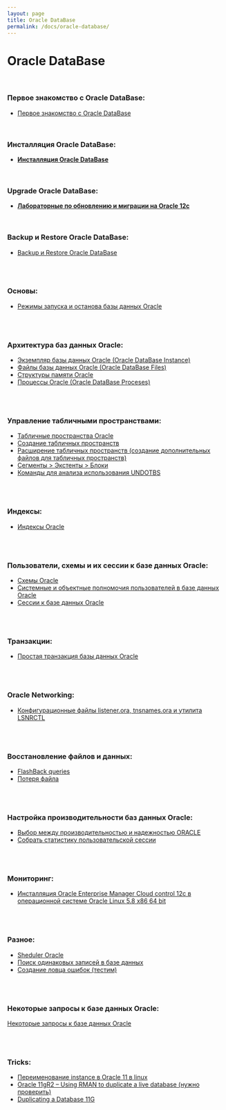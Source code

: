 ```yaml
---
layout: page
title: Oracle DataBase
permalink: /docs/oracle-database/
---
```



# Oracle DataBase

<br/>
<h3>Первое знакомство с Oracle DataBase:</h3>

<ul>
    <li><a href="/docs/oracle-database/beginning/">Первое знакомство с Oracle DataBase</a></li>
</ul>


<br/>

### Инсталляция Oracle DataBase:

<ul>
    <li><a href="/oracle-database-installation/"><strong>Инсталляция Oracle DataBase</strong></a></li>
</ul>


<br/>

### Upgrade Oracle DataBase:

<ul>
    <li><a href="/oracle-database-upgrade/"><strong>Лабораторные по обновлению и миграции на Oracle 12c</strong></a></li>
</ul>


<br/>

### Backup и Restore Oracle DataBase:

<ul>
    <li>
        <a href="/docs/oracle-database/backup-and-restore/">Backup и Restore Oracle DataBase</a>
    </li>
</ul>



<br/><br/>
<h3>Основы:</h3>

<ul>
    <li>
        <a href="/docs/startup-and-shutdown-oracle-instance/">Режимы запуска и останова базы данных Oracle</a>
    </li>
</ul>


<br/><br/>
<h3>Архитектура баз данных Oracle:</h3>


<ul>
    <li>
        <a href="/docs/architecture/instance/">Экземпляр базы данных Oracle (Oracle DataBase Instance)</a>
    </li>
    <li>
        <a href="/docs/architecture/files/">Файлы базы данных Oracle (Oracle DataBase Files)</a>
    </li>
    <li>
        <a href="/docs/architecture/memory/">Структуры памяти Oracle</a>
    </li>
    <li>
        <a href="/docs/architecture/proceses/">Процессы Oracle (Oracle DataBase Proceses)</a>
    </li>

</ul>



<br/><br/>
<h3>Управление табличными пространствами:</h3>

<ul>
    <li>
        <a href="/docs/architecture/tablespaces/about-tablespaces/">Табличные пространства Oracle </a>
    </li>
    <li>
        <a href="/docs/architecture/tablespaces/create-new-tablespace/">Создание табличных пространств</a>
    </li>
    <li>
        <a href="/docs/architecture/tablespaces/additional-tablespace/">Расширение табличных пространств (создание дополнительных файлов для табличных пространств)</a>
    </li>
    <li>
        <a href="/docs/architecture/tablespaces/segments-extents-and-blocks/">Сегменты > Экстенты > Блоки</a>
    </li>
    <li>
        <a href="/docs/architecture/tablespaces/undo-tablespace/">Команды для анализа использования UNDOTBS</a>
    </li>
</ul>



<br/><br/>
<h3>Индексы:</h3>


<ul>
    <li>
        <a href="/docs/architecture/indexes/">Индексы Oracle</a>
    </li>
</ul>


<br/><br/>
<h3>Пользователи, схемы и их сессии к базе данных Oracle:</h3>


<ul>
    <li>
        <a href="/docs/architecture/schemas/basics/">Схемы Oracle</a>
    </li>
    <li>
        <a href="/docs/architecture/schemas/user-permissions/">Системные и объектные полномочия пользователей в базе данных Oracle</a>
    </li>
    <li>
        <a href="/docs/architecture/schemas/sessions/">Сессии к базе данных Oracle</a>
    </li>
</ul>




<br/><br/>
<h3>Транзакции:</h3>


<ul>
    <li>
        <a href="/docs/architecture/transactions/simple-transaction/">Простая транзакция базы данных Oracle</a><br/>
    </li>
</ul>




<br/><br/>
<h3>Oracle Networking:</h3>


<ul>
    <li>
        <a href="/docs/architecture/networking/">Конфигурационные файлы listener.ora, tnsnames.ora и утилита LSNRCTL</a>
    </li>
</ul>



<br/><br/>
<h3>Восстановление файлов и данных:</h3>


<ul>
    <li>
        <a href="/docs/architecture/restore-files-and-data/flashback-queries/">FlashBack queries</a>
    </li>
    <li>
        <a href="/docs/architecture/restore-files-and-data/oracle-database-has-been-lost/">Потеря файла</a>
    </li>
</ul>


<br/><br/>
<h3>Настройка производительности баз данных Oracle:</h3>


<ul>
    <li>
        <a href="/docs/architecture/performance/performance-or-reliability/">Выбор между производительностью и надежностью ОRАСLЕ</a>
    </li>
    <li>
        <a href="/docs/architecture/performance/collect-session-statistics/">Собрать статистику пользовательской сессии</a>
    </li>
</ul>




<br/><br/>
<h3>Мониторинг:</h3>


<ul>
    <li>
        <a href="http://odba.ru/showthread.php?t=744">Инсталляция Oracle Enterprise Manager Cloud control 12c в операционной системе Oracle Linux 5.8 x86 64 bit</a>
    </li>
</ul>



<br/><br/>
<h3>Разное:</h3>


<ul>
    <li>
        <a href="/docs/architecture/other/sheduler/">Sheduler Oracle</a>
    </li>
    <li>
        <a href="/docs/architecture/other/poisk-dublikatov/">Поиск одинаковых записей в базе данных</a>
    </li>
    <li>
        <a href="/docs/architecture/other/oracle-err-catcher/">Создание ловца ошибок (тестим)</a>
    </li>
</ul>


<br/><br/>

<h3>Некоторые запросы к базе данных Oracle:</h3>
<a href="/docs/architecture/queries/query/">Некоторые запросы к базе данных Oracle</a><br/>




<br/><br/>
<h3>Tricks:</h3>


<ul>
    <li>
        <a href="/docs/tricks/rename-oracle-instance/">Переименование instance в Oracle 11 в linux</a>
    </li>
    <li>
        <a href="https://newbiedba.wordpress.com/2013/05/17/oracle-11gr2-using-rman-to-duplicate-a-live-database/">Oracle 11gR2 – Using RMAN to duplicate a live database (нужно проверить)</a>
    </li>
    <li>
        <a href="http://docs.oracle.com/cd/B28359_01/backup.111/b28270/rcmdupdb.htm#BRADV168">Duplicating a Database 11G</a>
    </li>
</ul>
